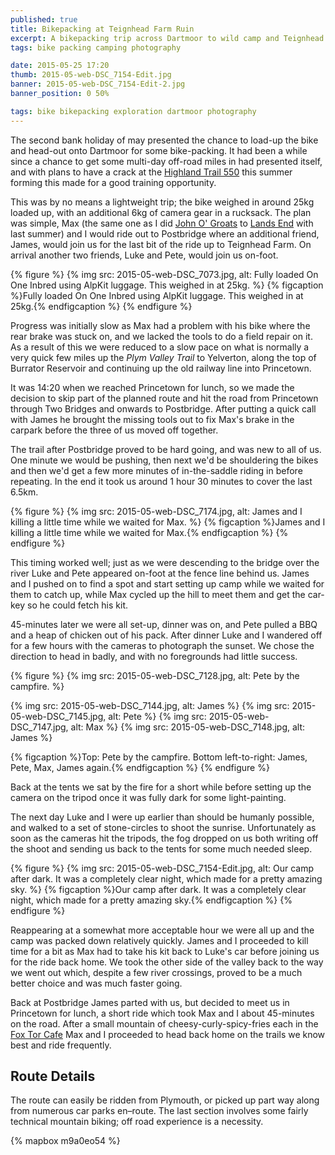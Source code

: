 ```yaml
---
published: true
title: Bikepacking at Teignhead Farm Ruin
excerpt: A bikepacking trip across Dartmoor to wild camp and Teignhead Farm Ruin.
tags: bike packing camping photography

date: 2015-05-25 17:20
thumb: 2015-05-web-DSC_7154-Edit.jpg
banner: 2015-05-web-DSC_7154-Edit-2.jpg
banner_position: 0 50%

tags: bike bikepacking exploration dartmoor photography
---
```


The second bank holiday of may presented the chance to load-up the bike and head-out onto Dartmoor for some bike-packing. It had been a while since a chance to get some multi-day off-road miles in had presented itself, and with plans to have a crack at the [Highland Trail 550](http://highlandtrail.net "Highland Trail 550 – off road independent time trial") this summer forming this made for a good training opportunity.

This was by no means a lightweight trip; the bike weighed in around 25kg loaded up, with an additional 6kg of camera gear in a rucksack. The plan was simple, Max (the same one as I did [John O' Groats](https://danielgroves.net/adventures-photography/2014/11/JOGLE "John O' Groats to Lands End Part One") to [Lands End](https://danielgroves.net/adventures-photography/2014/12/JOGLE-2 "John O' Groats to Lands End Part Two") with last summer) and I would ride out to Postbridge where an additional friend, James, would join us for the last bit of the ride up to Teignhead Farm. On arrival another two friends, Luke and Pete, would join us on-foot.

{% figure %}
  {% img src: 2015-05-web-DSC_7073.jpg, alt: Fully loaded On One Inbred using AlpKit luggage. This weighed in at 25kg. %}
  {% figcaption %}Fully loaded On One Inbred using AlpKit luggage. This weighed in at 25kg.{% endfigcaption %}
{% endfigure %}

Progress was initially slow as Max had a problem with his bike where the rear brake was stuck on, and we lacked the tools to do a field repair on it. As a result of this we were reduced to a slow pace on what is normally a very quick few miles up the *Plym Valley Trail* to Yelverton, along the top of Burrator Reservoir and continuing up the old railway line into Princetown.

It was 14:20 when we reached Princetown for lunch, so we made the decision to skip part of the planned route and hit the road from Princetown through Two Bridges and onwards to Postbridge. After putting a quick call with James he brought the missing tools out to fix Max's brake in the carpark before the three of us moved off together.

The trail after Postbridge proved to be hard going, and was new to all of us. One minute we would be pushing, then next we'd be shouldering the bikes and then we'd get a few more minutes of in-the-saddle riding in before repeating. In the end it took us around 1 hour 30 minutes to cover the last 6.5km.

{% figure %}
  {% img src: 2015-05-web-DSC_7174.jpg, alt: James and I killing a little time while we waited for Max. %}
  {% figcaption %}James and I killing a little time while we waited for Max.{% endfigcaption %}
{% endfigure %}

This timing worked well; just as we were descending to the bridge over the river Luke and Pete appeared on-foot at the fence line behind us. James and I pushed on to find a spot and start setting up camp while we waited for them to catch up, while Max cycled up the hill to meet them and get the car-key so he could fetch his kit.

45-minutes later we were all set-up, dinner was on, and Pete pulled a BBQ and a heap of chicken out of his pack. After dinner Luke and I wandered off for a few hours with the cameras to photograph the sunset. We chose the direction to head in badly, and with no foregrounds had little success.

{% figure %}
  {% img src: 2015-05-web-DSC_7128.jpg, alt: Pete by the campfire. %}

  <div class="row">
    {% img src: 2015-05-web-DSC_7144.jpg, alt: James %}
    {% img src: 2015-05-web-DSC_7145.jpg, alt: Pete %}
    {% img src: 2015-05-web-DSC_7147.jpg, alt: Max %}
    {% img src: 2015-05-web-DSC_7148.jpg, alt: James %}
  </div>

  {% figcaption %}Top: Pete by the campfire.
  Bottom left-to-right: James, Pete, Max, James again.{% endfigcaption %}
{% endfigure %}

Back at the tents we sat by the fire for a short while before setting up the camera on the tripod once it was fully dark for some light-painting.

The next day Luke and I were up earlier than should be humanly possible, and walked to a set of stone-circles to shoot the sunrise. Unfortunately as soon as the cameras hit the tripods, the fog dropped on us both writing off the shoot and sending us back to the tents for some much needed sleep.

{% figure %}
  {% img src: 2015-05-web-DSC_7154-Edit.jpg, alt: Our camp after dark. It was a completely clear night, which made for a pretty amazing sky. %}
  {% figcaption %}Our camp after dark. It was a completely clear night, which made for a pretty amazing sky.{% endfigcaption %}
{% endfigure %}

Reappearing at a somewhat more acceptable hour we were all up and the camp was packed down relatively quickly. James and I proceeded to kill time for a bit as Max had to take his kit back to Luke's car before joining us for the ride back home. We took the other side of the valley back to the way we went out which, despite a few river crossings, proved to be a much better choice and was much faster going.

Back at Postbridge James parted with us, but decided to meet us in Princetown for lunch, a short ride which took Max and I about 45-minutes on the road. After a small mountain of cheesy-curly-spicy-fries each in the [Fox Tor Cafe](http://www.foxtorcafe.com "Fox Tor Cafe, Princetown, Dartmoor") Max and I proceeded to head back home on the trails we know best and ride frequently.

## Route Details

The route can easily be ridden from Plymouth, or picked up part way along from numerous car parks en–route. The last section involves some fairly technical mountain biking; off road experience is a necessity.

{% mapbox m9a0eo54 %}
